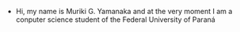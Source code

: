 - Hi, my name is Muriki G. Yamanaka and at the very moment I am a conputer science student of the Federal University of Paraná 
<!---
MurikiGY/MurikiGY is a ✨ special ✨ repository because its `README.md` (this file) appears on your GitHub profile.
You can click the Preview link to take a look at your changes.
--->
